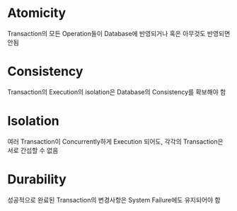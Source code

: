 # Atomicity
Transaction의 모든 Operation들이 Database에 반영되거나 혹은 아무것도 반영되면 안됨

# Consistency
Transaction의 Execution의 isolation은 Database의 Consistency를 확보해야 함

# Isolation
여러 Transaction이 Concurrently하게 Execution 되어도, 각각의 Transaction은 서로 간섭할 수 없음

# Durability
성공적으로 완료된 Transaction의 변경사항은 System Failure에도 유지되어야 함